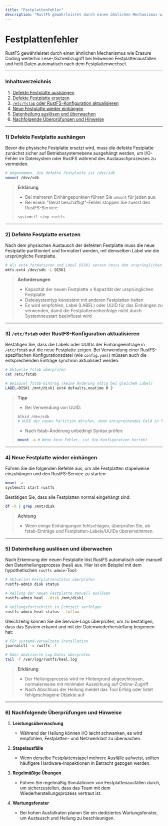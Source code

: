 ```yaml
---
title: "Festplattenfehler"
description: "RustFS gewährleistet durch einen ähnlichen Mechanismus wie Erasure Coding weiterhin Lese-/Schreibzugriff bei teilweisen Festplattenausfällen und heilt Daten automatisch nach dem Festplattenwechsel."
---
```


# Festplattenfehler

RustFS gewährleistet durch einen ähnlichen Mechanismus wie Erasure Coding weiterhin Lese-/Schreibzugriff bei teilweisen Festplattenausfällen und heilt Daten automatisch nach dem Festplattenwechsel.

---

### Inhaltsverzeichnis

1. [Defekte Festplatte aushängen](#1-defekte-festplatte-aushängen)
2. [Defekte Festplatte ersetzen](#2-defekte-festplatte-ersetzen)
3. [`/etc/fstab` oder RustFS-Konfiguration aktualisieren](#3-etcfstab-oder-rustfs-konfiguration-aktualisieren)
4. [Neue Festplatte wieder einhängen](#4-neue-festplatte-wieder-einhängen)
5. [Datenheilung auslösen und überwachen](#5-datenheilung-auslösen-und-überwachen)
6. [Nachfolgende Überprüfungen und Hinweise](#6-nachfolgende-überprüfungen-und-hinweise)

---

### 1) Defekte Festplatte aushängen

Bevor die physische Festplatte ersetzt wird, muss die defekte Festplatte zunächst sicher auf Betriebssystemebene ausgehängt werden, um I/O-Fehler im Dateisystem oder RustFS während des Austauschprozesses zu vermeiden.

```bash
# Angenommen, die defekte Festplatte ist /dev/sdb
umount /dev/sdb
```

> **Erklärung**
>
> * Bei mehreren Einhängepunkten führen Sie `umount` für jeden aus.
> * Bei einem "Gerät beschäftigt"-Fehler stoppen Sie zuerst den RustFS-Service:
>
> ```bash
> systemctl stop rustfs
> ```

---

### 2) Defekte Festplatte ersetzen

Nach dem physischen Austausch der defekten Festplatte muss die neue Festplatte partitioniert und formatiert werden, mit demselben Label wie die ursprüngliche Festplatte.

```bash
# Als ext4 formatieren und Label DISK1 setzen (muss dem ursprünglichen Label entsprechen)
mkfs.ext4 /dev/sdb -L DISK1
```

> **Anforderungen**
>
> * Kapazität der neuen Festplatte ≥ Kapazität der ursprünglichen Festplatte
> * Dateisystemtyp konsistent mit anderen Festplatten halten
> * Es wird empfohlen, Label (LABEL) oder UUID für das Einhängen zu verwenden, damit die Festplattenreihenfolge nicht durch Systemneustart beeinflusst wird

---

### 3) `/etc/fstab` oder RustFS-Konfiguration aktualisieren

Bestätigen Sie, dass die Labels oder UUIDs der Einhängeeinträge in `/etc/fstab` auf die neue Festplatte zeigen. Bei Verwendung einer RustFS-spezifischen Konfigurationsdatei (wie `config.yaml`) müssen auch die entsprechenden Einträge synchron aktualisiert werden.

```bash
# Aktuelle fstab überprüfen
cat /etc/fstab

# Beispiel fstab-Eintrag (keine Änderung nötig bei gleichem Label)
LABEL=DISK1 /mnt/disk1 ext4 defaults,noatime 0 2
```

> **Tipp**
>
> * Bei Verwendung von UUID:
>
> ```bash
> blkid /dev/sdb
> # UUID der neuen Partition abrufen, dann entsprechendes Feld in fstab ersetzen
> ```
> * Nach fstab-Änderung unbedingt Syntax prüfen:
>
> ```bash
> mount -a # Wenn kein Fehler, ist die Konfiguration korrekt
> ```

---

### 4) Neue Festplatte wieder einhängen

Führen Sie die folgenden Befehle aus, um alle Festplatten stapelweise einzuhängen und den RustFS-Service zu starten:

```bash
mount -a
systemctl start rustfs
```

Bestätigen Sie, dass alle Festplatten normal eingehängt sind:

```bash
df -h | grep /mnt/disk
```

> **Achtung**
>
> * Wenn einige Einhängungen fehlschlagen, überprüfen Sie, ob fstab-Einträge und Festplatten-Labels/UUIDs übereinstimmen.

---

### 5) Datenheilung auslösen und überwachen

Nach Erkennung der neuen Festplatte löst RustFS automatisch oder manuell den Datenheilungsprozess (heal) aus. Hier ist ein Beispiel mit dem hypothetischen `rustfs-admin`-Tool:

```bash
# Aktuellen Festplattenstatus überprüfen
rustfs-admin disk status

# Heilung der neuen Festplatte manuell auslösen
rustfs-admin heal --disk /mnt/disk1

# Heilungsfortschritt in Echtzeit verfolgen
rustfs-admin heal status --follow
```

Gleichzeitig können Sie die Service-Logs überprüfen, um zu bestätigen, dass das System erkannt und mit der Datenwiederherstellung begonnen hat:

```bash
# Für systemd-verwaltete Installation
journalctl -u rustfs -f

# Oder dedizierte Log-Datei überprüfen
tail -f /var/log/rustfs/heal.log
```

> **Erklärung**
>
> * Der Heilungsprozess wird im Hintergrund abgeschlossen, normalerweise mit minimaler Auswirkung auf Online-Zugriff
> * Nach Abschluss der Heilung meldet das Tool Erfolg oder listet fehlgeschlagene Objekte auf

---

### 6) Nachfolgende Überprüfungen und Hinweise

1. **Leistungsüberwachung**

   * Während der Heilung können I/O leicht schwanken, es wird empfohlen, Festplatten- und Netzwerklast zu überwachen.

2. **Stapelausfälle**

   * Wenn derselbe Festplattenstapel mehrere Ausfälle aufweist, sollten häufigere Hardware-Inspektionen in Betracht gezogen werden.

3. **Regelmäßige Übungen**

   * Führen Sie regelmäßig Simulationen von Festplattenausfällen durch, um sicherzustellen, dass das Team mit dem Wiederherstellungsprozess vertraut ist.

4. **Wartungsfenster**

   * Bei hohen Ausfallraten planen Sie ein dediziertes Wartungsfenster, um Austausch und Heilung zu beschleunigen.

